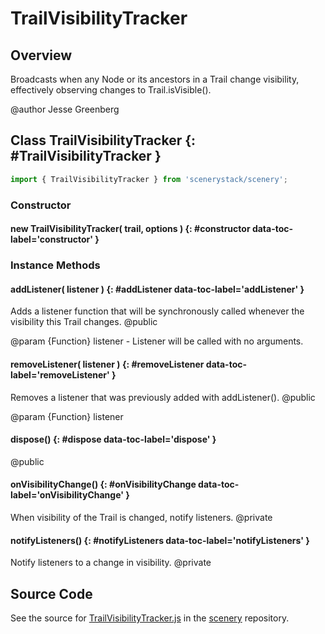 # TrailVisibilityTracker

## Overview

Broadcasts when any Node or its ancestors in a Trail change visibility, effectively
observing changes to Trail.isVisible().

@author Jesse Greenberg

## Class TrailVisibilityTracker {: #TrailVisibilityTracker }


```js
import { TrailVisibilityTracker } from 'scenerystack/scenery';
```
### Constructor

#### new TrailVisibilityTracker( trail, options ) {: #constructor data-toc-label='constructor' }

### Instance Methods

#### addListener( listener ) {: #addListener data-toc-label='addListener' }

Adds a listener function that will be synchronously called whenever the visibility this Trail changes.
@public

@param {Function} listener - Listener will be called with no arguments.

#### removeListener( listener ) {: #removeListener data-toc-label='removeListener' }

Removes a listener that was previously added with addListener().
@public

@param {Function} listener

#### dispose() {: #dispose data-toc-label='dispose' }

@public

#### onVisibilityChange() {: #onVisibilityChange data-toc-label='onVisibilityChange' }

When visibility of the Trail is changed, notify listeners.
@private

#### notifyListeners() {: #notifyListeners data-toc-label='notifyListeners' }

Notify listeners to a change in visibility.
@private



## Source Code

See the source for [TrailVisibilityTracker.js](https://github.com/phetsims/scenery/blob/main/js/util/TrailVisibilityTracker.js) in the [scenery](https://github.com/phetsims/scenery) repository.
